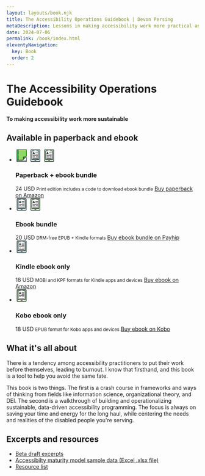 ```yaml
---
layout: layouts/book.njk
title: The Accessibility Operations Guidebook | Devon Persing
metaDescription: Lessons in making accessibility work more practical and sustainable for you and your organization.
date: 2024-07-06
permalink: /book/index.html
eleventyNavigation:
  key: Book
  order: 2
---
```


# The Accessibility Operations Guidebook

**To making accessibility work more sustainable**

## Available in paperback and ebook

<ul class="bundles products">
  <li>
    <div class="icons">
      <img alt="" src="/static/img/paperback.png">
      <img alt="" src="/static/img/ebook.png">
      <img alt="" src="/static/img/ebook_green.png">
    </div>
    <div class="deets">
      <h3 class="format">Paperback + ebook bundle</h3>
      <span class="cost">24 USD</span>
      <small>Print edition includes a code to download ebook bundle</small>
      <a href="https://www.amazon.com/Accessibility-Operations-Guidebook-accessibility-sustainable/dp/B0DVZFRG4L">Buy paperback on Amazon</a>
    </div>
  </li>
  <li>
    <div class="icons">
      <img alt="" src="/static/img/ebook.png">
      <img alt="" src="/static/img/ebook_green.png">
    </div>
    <div class="deets">
      <h3 class="format">Ebook bundle</h3>
      <span class="cost">20 USD</span>
      <small>DRM-free EPUB + Kindle formats</small>
      <a href="https://payhip.com/b/OSyLt">Buy ebook bundle on Payhip</a>
    </div>
  </li>
  <li>
    <div>
      <img alt="" src="/static/img/ebook.png">
    </div>
    <div class="deets">
      <h3 class="format">Kindle ebook only</h3>
      <span class="cost">18 USD</span>
      <small>MOBI and KPF formats for Kindle apps and devices</small>
      <a href="ps://www.amazon.com/Accessibility-Operations-Guidebook-accessibility-sustainable-ebook/dp/B0DK7SWKTB">Buy ebook on Amazon</a>
    </div>
  </li>
  <li>
    <div>
      <img alt="" src="/static/img/ebook_green.png">
    </div>
    <div class="deets">
      <h3 class="format">Kobo ebook only</h3>
      <span class="cost">18 USD</span>
      <small>EPUB format for Kobo apps and devices</small>
      <a class="format" href="https://www.kobo.com/us/en/ebook/the-accessibility-operations-guidebook">Buy ebook on Kobo</a>
    </div>
  </li>
</ul>

## What it's all about

There is a tendency among accessibility practitioners to put their work before themselves, leading to burnout. I know that firsthand, and this book is a tool to help you avoid the same fate.

This book is two things. The first is a crash course in frameworks and ways of thinking from fields like information science, organizational theory, and DEI. The second is a walkthrough of building and operationalizing sustainable, data-driven accessibility programming. The focus is always on saving your time and energy for the long haul, while centering the needs and realities of the disabled people you're serving.

## Excerpts and resources

- [Beta draft excerpts](/posts/book-excerpts/)
- [Accessibilty maturity model sample data (Excel .xlsx file)](https://docs.google.com/spreadsheets/d/1Zqzx7Yu7Ij6TfdSsI3uZatkEUuT_7QYP/edit?usp=sharing&ouid=102987727517266691847&rtpof=true&sd=true)
- [Resource list](/posts/book-resources/)